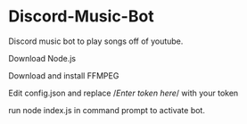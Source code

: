 # Discord-Music-Bot

Discord music bot to play songs off of youtube.

Download Node.js

Download and install FFMPEG

Edit config.json and replace /*Enter token here*/ with your token

run node index.js in command prompt to activate bot.
